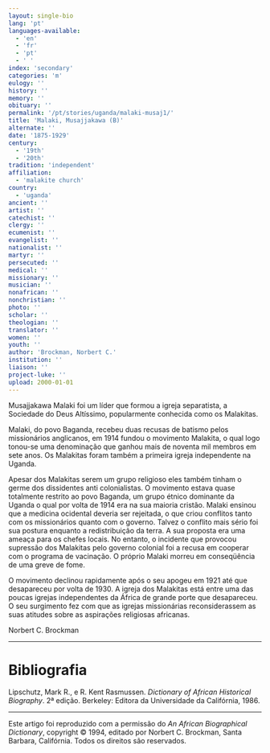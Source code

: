 ```yaml
---
layout: single-bio
lang: 'pt'
languages-available:
  - 'en'
  - 'fr'
  - 'pt'
  - ' '
index: 'secondary'
categories: 'm'
eulogy: ''
history: ''
memory: ''
obituary: ''
permalink: '/pt/stories/uganda/malaki-musaj1/'
title: 'Malaki, Musajjakawa (B)'
alternate: ''
date: '1875-1929'
century:
  - '19th'
  - '20th'
tradition: 'independent'
affiliation:
  - 'malakite church'
country:
  - 'uganda'
ancient: ''
artist: ''
catechist: ''
clergy: ''
ecumenist: ''
evangelist: ''
nationalist: ''
martyr: ''
persecuted: ''
medical: ''
missionary: ''
musician: ''
nonafrican: ''
nonchristian: ''
photo: ''
scholar: ''
theologian: ''
translator: ''
women: ''
youth: ''
author: 'Brockman, Norbert C.'
institution: ''
liaison: ''
project-luke: ''
upload: 2000-01-01
---
```



Musajjakawa Malaki foi um líder que formou a igreja separatista, a Sociedade do Deus Altíssimo, popularmente conhecida como os Malakitas.

Malaki, do povo Baganda, recebeu duas recusas de batismo pelos missionários anglicanos, em 1914 fundou o movimento Malakita, o qual logo tonou-se uma denominação que ganhou mais de noventa mil membros em sete anos. Os Malakitas foram também a primeira igreja independente na Uganda.

Apesar dos Malakitas serem um grupo religioso eles também tinham o germe dos dissidentes anti colonialistas. O movimento estava quase totalmente restrito ao povo Baganda, um grupo étnico dominante da Uganda o qual por volta de 1914 era na sua maioria cristão. Malaki ensinou que a medicina ocidental deveria ser rejeitada, o que criou conflitos tanto com os missionários quanto com o governo. Talvez o conflito mais sério foi sua postura enquanto a redistribuição da terra. A sua proposta era uma ameaça para os chefes locais. No entanto, o incidente que provocou supressão dos Malakitas pelo governo colonial foi a recusa em cooperar com o programa de vacinação. O próprio Malaki morreu em conseqüência de uma greve de fome.

O movimento declinou rapidamente após o seu apogeu em 1921 até que desapareceu por volta de 1930. A igreja dos Malakitas está entre uma das poucas igrejas independentes da África de grande porte que desapareceu. O seu surgimento fez com que as igrejas missionárias reconsiderassem as suas atitudes sobre as aspirações religiosas africanas.

Norbert C. Brockman

---

# Bibliografia

Lipschutz, Mark R., e R. Kent Rasmussen. *Dictionary of African Historical Biography*. 2ª edição. Berkeley: Editora da Universidade da Califórnia, 1986.

---

Este artigo foi reproduzido com a permissão do *An African Biographical Dictionary*, copyright © 1994, editado por Norbert C. Brockman, Santa Barbara, Califórnia. Todos os direitos são reservados.